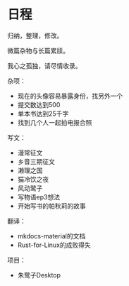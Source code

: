 # 日程

归纳，整理，修改。

微篇杂物与长篇累牍。

我心之孤独，请尽情收录。

杂项：

- 现在的头像容易暴露身份，找另外一个
- 提交数达到500
- 单本书达到25千字
- 找到几个人一起拍电报合照

写文：

- 漫常征文
- 乡音三期征文
- 濑理之国
- 猫冷饮之夜
- 风动鹭子
- 写物语ep3想法
- 开始写书的帕秋莉的故事

翻译：

- mkdocs-material的文档
- Rust-for-Linux的成败得失

项目：

- 朱鹭子Desktop
